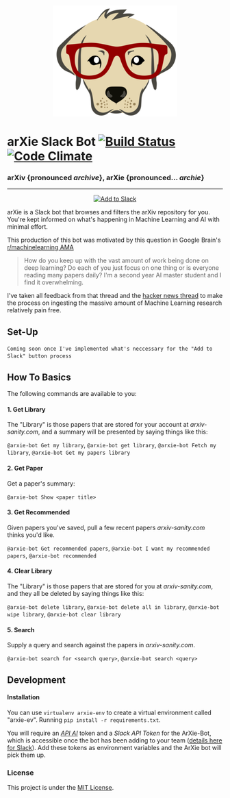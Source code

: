 <p align="center">
  <img src='images/arXie_300.png'/>
</p>

# **arXie Slack Bot** [![Build Status](https://travis-ci.org/thundergolfer/arXie-Bot.svg?branch=master)](https://travis-ci.org/thundergolfer/arXie-Bot) [![Code Climate](https://codeclimate.com/github/thundergolfer/arXie-Bot/badges/gpa.svg)](https://codeclimate.com/github/thundergolfer/arXie-Bot)

### arXiv {pronounced *archive*}, arXie {pronounced... *archie*}


---------------

<p align="center">
  <a href="https://slack.com/oauth/authorize?scope=commands,bot&client_id=31179650306.145700550929">
    <img alt="Add to Slack" height="40" width="139" src="https://platform.slack-edge.com/img/add_to_slack.png" srcset="https://platform.slack-edge.com/img/add_to_slack.png 1x, https://platform.slack-edge.com/img/add_to_slack@2x.png 2x" />
  </a>
</p>

arXie is a Slack bot that browses and filters the arXiv repository for you. You're kept informed on what's happening in Machine Learning and AI with minimal effort.

This production of this bot was motivated by this question in Google Brain's [r/machinelearning AMA](https://www.reddit.com/r/MachineLearning/comments/4w6tsv/ama_we_are_the_google_brain_team_wed_love_to/?st=irvvkvu4&sh=b50d5ce3)

> How do you keep up with the vast amount of work being done on deep learning? Do each of you just focus on one thing or is everyone reading many papers daily? I'm a second year AI master student and I find it overwhelming.

I've taken all feedback from that thread and the [hacker news thread](https://news.ycombinator.com/item?id=12233289) to make the process on ingesting the massive amount of Machine Learning research relatively pain free.

## Set-Up

`Coming soon once I've implemented what's neccessary for the "Add to Slack" button process`

## How To Basics

The following commands are available to you:

#### 1. Get Library

The "Library" is those papers that are stored for your account at *arxiv-sanity.com*, and a summary will be presented by saying things like this:

`@arxie-bot Get my library`, `@arxie-bot get library`, `@arxie-bot Fetch my library`, `@arxie-bot Get my papers library`

#### 2. Get Paper

Get a paper's summary:

`@arxie-bot Show <paper title>`

#### 3. Get Recommended

Given papers you've saved, pull a few recent papers *arxiv-sanity.com* thinks you'd like.

`@arxie-bot Get recommended papers`, `@arxie-bot I want my recommended papers`, `@arxie-bot recommended`

#### 4. Clear Library

The "Library" is those papers that are stored for you at *arxiv-sanity.com*, and they all be deleted by saying things like this:

`@arxie-bot delete library`, `@arxie-bot delete all in library`, `@arxie-bot wipe library`, `@arxie-bot clear library`

#### 5. Search

Supply a query and search against the papers in *arxiv-sanity.com*.

`@arxie-bot search for <search query>`, `@arxie-bot search <query>`

## Development

#### Installation

You can use `virtualenv arxie-env` to create a virtual environment called "arxie-ev". Running `pip install -r requirements.txt`.

You will require an [*API AI*](https://api.ai/) token and a *Slack API Token* for the ArXie-Bot, which is accessible once the bot has been adding to your team ([details here for Slack](https://api.slack.com/bot-users)). Add these tokens as environment variables and the ArXie bot will pick them up.

### License
This project is under the [MIT License](https://opensource.org/licenses/MIT).
